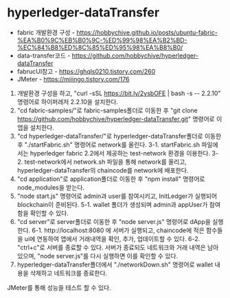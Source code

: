 # hyperledger-dataTransfer

* fabric 개발환경 구성 - https://hobbychive.github.io/posts/ubuntu-fabric-%EA%B0%9C%EB%B0%9C-%ED%99%98%EA%B2%BD-%EC%84%B8%ED%8C%85%ED%95%98%EA%B8%B0/
* data-transfer코드 - https://github.com/hobbychive/hyperledger-dataTransfer
* fabrucUI참고 - https://ghqls0210.tistory.com/260
* JMeter - https://miiingo.tistory.com/176

1. 개발환경 구성을 하고, "curl -sSL https://bit.ly/2ysbOFE | bash -s -- 2.2.10" 명령어로 하이퍼레저 2.2.10을 설치한다.
2. "cd fabric-samples/"로 fabric-samples폴더로 이동한 후 "git clone https://github.com/hobbychive/hyperledger-dataTransfer.git" 명령어로 이 앱을 설치한다.
3. "cd hyperledger-dataTransfer/"로 hyperledger-dataTransfer폴더로 이동한 후 "./startFabric.sh" 명령어로 network를 올린다.
  3-1. startFabric.sh 파일에서는 hyperledger fabric 2.2에서 제공하는 test-network 환경을 이용한다. 
  3-2. test-network에서 network.sh 파일을 통해 network를 올리고, hyperledger-dataTransfer의 chaincode를 network에 배포한다.
4. "cd application"로 application폴더로 이동한 후 "npm install" 명령어로 node_modules을 받는다.
5. "node start.js" 명령어로 admin과 user를 참여시키고, InitLedger가 실행되어 blockchain이 준비된다.
  5-1. wallet 폴더가 생성되며 admin과 appUser가 참여함을 확인할 수 있다. 
6. "cd server"로 server폴더로 이동한 후 "node server.js" 명령어로 dApp을 실행한다.
  6-1. http://localhost:8080 에 서버가 실행되고, chaincode에 적은 함수들을 ui에 연동하여 앱에서 거래내역을 확인, 추가, 업데이트할 수 있다.
  6-2. "ctrl+c"로 서버를 종료할 수 있다. 서버가 종료되도 네트워크와 거래 내역은 남아있으며, "node server.js"를 다시 실행하면 이를 확인할 수 있다.
7. hyperledger-dataTransfer폴더에서 "./networkDown.sh" 명령어로 wallet 내용을 삭제하고 네트워크를 종료한다.

JMeter를 통해 성능을 테스트 할 수 있다.
